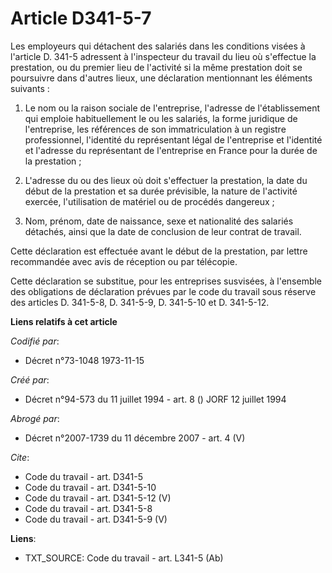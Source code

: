 # Article D341-5-7

Les employeurs qui détachent des salariés dans les conditions visées à l'article D. 341-5 adressent à l'inspecteur du travail
du lieu où s'effectue la prestation, ou du premier lieu de l'activité si la même prestation doit se poursuivre dans d'autres
lieux, une déclaration mentionnant les éléments suivants :

1. Le nom ou la raison sociale de l'entreprise, l'adresse de l'établissement qui emploie habituellement le ou les salariés,
la forme juridique de l'entreprise, les références de son immatriculation à un registre professionnel, l'identité du
représentant légal de l'entreprise et l'identité et l'adresse du représentant de l'entreprise en France pour la durée de la
prestation ;

2. L'adresse du ou des lieux où doit s'effectuer la prestation, la date du début de la prestation et sa durée prévisible, la
nature de l'activité exercée, l'utilisation de matériel ou de procédés dangereux ;

3. Nom, prénom, date de naissance, sexe et nationalité des salariés détachés, ainsi que la date de conclusion de leur contrat
de travail.

Cette déclaration est effectuée avant le début de la prestation, par lettre recommandée avec avis de réception ou par
télécopie.

Cette déclaration se substitue, pour les entreprises susvisées, à l'ensemble des obligations de déclaration prévues par le
code du travail sous réserve des articles D. 341-5-8, D. 341-5-9, D. 341-5-10 et D. 341-5-12.

**Liens relatifs à cet article**

_Codifié par_:

  - Décret n°73-1048 1973-11-15

_Créé par_:

  - Décret n°94-573 du 11 juillet 1994 - art. 8 () JORF 12 juillet 1994

_Abrogé par_:

  - Décret n°2007-1739 du 11 décembre 2007 - art. 4 (V)

_Cite_:

  - Code du travail - art. D341-5
  - Code du travail - art. D341-5-10
  - Code du travail - art. D341-5-12 (V)
  - Code du travail - art. D341-5-8
  - Code du travail - art. D341-5-9 (V)

**Liens**:

  - TXT_SOURCE: Code du travail - art. L341-5 (Ab)
